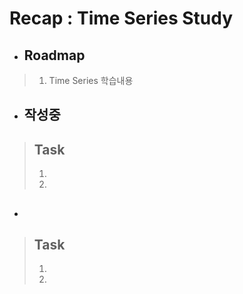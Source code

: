 # Recap : Time Series Study
- ## Roadmap
> 1. Time Series 학습내용 

- ## 작성중 
> ## Task
> 1. 
> 2. 

- ## 
> ## Task
> 1.
> 2.